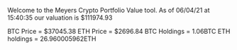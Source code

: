 Welcome to the Meyers Crypto Portfolio Value tool. 
As of 06/04/21 at 15:40:35 our valuation is $111974.93 

BTC Price = $37045.38
 ETH Price = $2696.84
BTC Holdings = 1.06BTC
 ETH holdings = 26.960005962ETH 
